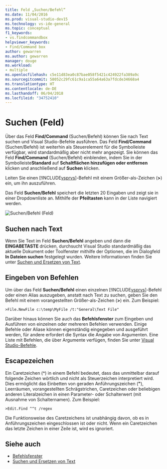 ```yaml
---
title: Feld „Suchen/Befehl“
ms.date: 11/04/2016
ms.prod: visual-studio-dev15
ms.technology: vs-ide-general
ms.topic: conceptual
f1_keywords:
- vs.findcommandbox
helpviewer_keywords:
- Find/Command box
author: gewarren
ms.author: gewarren
manager: douge
ms.workload:
- multiple
ms.openlocfilehash: c5e11d83ea0c87bae058f5421c424922fa389a9c
ms.sourcegitcommit: 58052c29fc61c9a1ca55a64a63a7fdcde34668a4
ms.translationtype: HT
ms.contentlocale: de-DE
ms.lasthandoff: 06/04/2018
ms.locfileid: "34752410"
---
```

# <a name="findcommand-box"></a>Suchen (Feld)

Über das Feld **Find/Command** (Suchen/Befehl) können Sie nach Text suchen und Visual Studio-Befehle ausführen. Das Feld **Find/Command** (Suchen/Befehl) ist weiterhin als Steuerelement für die Symbolleiste verfügbar, wird standardmäßig aber nicht mehr angezeigt. Sie können das Feld **Find/Command** (Suchen/Befehl) einblenden, indem Sie in der Symbolleiste**Standard** auf **Schaltflächen hinzufügen oder entfernen** klicken und anschließend auf **Suchen** klicken.

Leiten Sie einen [!INCLUDE[vsprvs](../code-quality/includes/vsprvs_md.md)]-Befehl mit einem Größer-als-Zeichen (**>**) ein, um ihn auszuführen.

Das Feld **Suchen/Befehl** speichert die letzten 20 Eingaben und zeigt sie in einer Dropdownliste an. Mithilfe der **Pfeiltasten** kann in der Liste navigiert werden.

![Suchen&#47;Befehl (Feld)](../ide/media/findcommandbox.png)

## <a name="searching-for-text"></a>Suchen nach Text

Wenn Sie Text im Feld **Suchen/Befehl** angeben und dann die **EINGABETASTE** drücken, durchsucht Visual Studio standardmäßig das aktuelle Dokument oder Toolfenster mithilfe der Optionen, die im Dialogfeld **In Dateien suchen** festgelegt wurden. Weitere Informationen finden Sie unter [Suchen und Ersetzen von Text](../ide/finding-and-replacing-text.md).

## <a name="entering-commands"></a>Eingeben von Befehlen

Um über das Feld **Suchen/Befehl** einen einzelnen [!INCLUDE[vsprvs](../code-quality/includes/vsprvs_md.md)]-Befehl oder einen Alias auszugeben, anstatt nach Text zu suchen, geben Sie den Befehl mit einem vorangestellten Größer-als-Zeichen (**>**) ein. Zum Beispiel:

```
>File.NewFile c:\temp\MyFile /t:"General\Text File"
```

Darüber hinaus können Sie auch das **Befehlsfenster** zum Eingeben und Ausführen von einzelnen oder mehreren Befehlen verwenden. Einige Befehle oder Aliase können eigenständig eingegeben und ausgeführt werden, für andere erfordert die Syntax die Angabe von Argumenten. Eine Liste mit Befehlen, die über Argumente verfügen, finden Sie unter [Visual Studio-Befehle](../ide/reference/visual-studio-commands.md).

## <a name="escape-characters"></a>Escapezeichen

Ein Caretzeichen (**^**) in einem Befehl bedeutet, dass das unmittelbar darauf folgende Zeichen wörtlich und nicht als Steuerzeichen interpretiert wird. Dies ermöglicht das Einbetten von geraden Anführungszeichen (**"**), Leerräumen, vorangestellten Schrägstrichen, Caretzeichen oder beliebigen anderen Literalzeichen in einen Parameter- oder Schalterwert (mit Ausnahme von Schalternamen). Zum Beispiel:

```
>Edit.Find ^^t /regex
```

Die Funktionsweise des Caretzeichens ist unabhängig davon, ob es in Anführungszeichen eingeschlossen ist oder nicht. Wenn ein Caretzeichen das letzte Zeichen in einer Zeile ist, wird es ignoriert.

## <a name="see-also"></a>Siehe auch

- [Befehlsfenster](../ide/reference/command-window.md)
- [Suchen und Ersetzen von Text](../ide/finding-and-replacing-text.md)